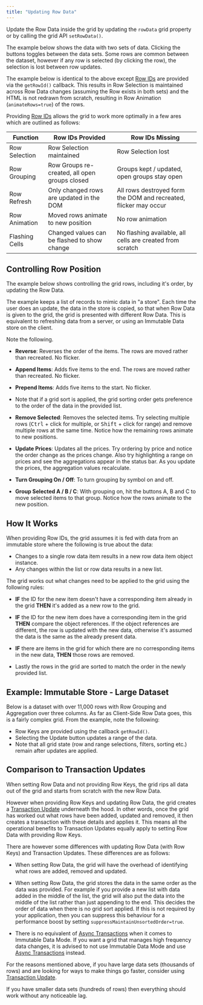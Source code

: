 ```yaml
---
title: "Updating Row Data"
---
```


Update the Row Data inside the grid by updating the `rowData` grid property or by calling the grid API `setRowData()`.

The example below shows the data with two sets of data. Clicking the buttons toggles between the data sets. Some rows are common between the dataset, however if any row is selected (by clicking the row), the selection is lost between row updates.

<grid-example title='Simple Row Data' name='simple-row-data' type='generated' options=' { "modules": ["clientside"] }'></grid-example>

The example below is identical to the above except [Row IDs](/row-ids/) are provided via the `getRowId()` callback. This results in Row Selection is maintained across Row Data changes (assuming the Row exists in both sets) and the HTML is not redrawn from scratch, resulting in Row Animation (`animateRows=true`) of the rows.

<grid-example title='Simple Row Key' name='simple-row-key' type='generated' options=' { "modules": ["clientside"] }'></grid-example>

Providing [Row IDs](/row-ids/) allows the grid to work more optimally in a few ares which are outlined as follows:


| Function | Row IDs Provided | Row IDs Missing | 
| ----------------------------- | ------------------------- | ------------------------ | 
| Row Selection | Row Selection maintained | Row Selection lost |
| Row Grouping | Row Groups re-created, all open groups closed | Groups kept / updated, open groups stay open |
| Row Refresh | Only changed rows are updated in the DOM | All rows destroyed form the DOM and recreated, flicker may occur |
| Row Animation | Moved rows animate to new position | No row animation |
| Flashing Cells | Changed values can be flashed to show change | No flashing available, all cells are created from scratch |


## Controlling Row Position

The example below shows controlling the grid rows, including it's order, by updating the Row Data.

The example keeps a list of records to mimic data in "a store". Each time the user does an update, the data in the store is copied, so that when Row Data is given to the grid, the grid is presented with different Row Data. This is equivalent to refreshing data from a server, or using an Immutable Data store on the client. 

Note the following.

- **Reverse**: Reverses the order of the items. The rows are moved rather than recreated. No flicker.

- **Append Items**: Adds five items to the end. The rows are moved rather than recreated. No flicker.

- **Prepend Items**: Adds five items to the start. No flicker.

- Note that if a grid sort is applied, the grid sorting order gets preference to the order of the data in the provided list.

- **Remove Selected**: Removes the selected items. Try selecting multiple rows (<kbd>Ctrl</kbd> + click for multiple, or <kbd>Shift</kbd> + click for range) and remove multiple rows at the same time. Notice how the remaining rows animate to new positions.

- **Update Prices**: Updates all the prices. Try ordering by price and notice the order change as the prices change. Also try highlighting a range on prices and see the aggregations appear in the status bar. As you update the prices, the aggregation values recalculate.

- **Turn Grouping On / Off**: To turn grouping by symbol on and off.

- **Group Selected A / B / C**: With grouping on, hit the buttons A, B and C to move selected items to that group. Notice how the rows animate to the new position.
 
<grid-example title='Simple Immutable Store' name='simple-immutable-store' type='mixed' options='{ "enterprise": true, "exampleHeight": 540, "modules": ["clientside", "rowgrouping"] }'></grid-example>



## How It Works

When providing Row IDs, the grid assumes it is fed with data from an immutable store where the following is true about the data:

- Changes to a single row data item results in a new row data item object instance.
- Any changes within the list or row data results in a new list.

The grid works out what changes need to be applied to the grid using the following rules:

- **IF** the ID for the new item doesn't have a corresponding item already in the grid **THEN** it's added as a new row to the grid.

- **IF** the ID for the new item does have a corresponding item in the grid **THEN** compare the object references. If the object references are different, the row is updated with the new data, otherwise it's assumed the data is the same as the already present data.

- **IF** there are items in the grid for which there are no corresponding items in the new data, **THEN** those rows are removed.

- Lastly the rows in the grid are sorted to match the order in the newly provided list.

## Example: Immutable Store - Large Dataset

Below is a dataset with over 11,000 rows with Row Grouping and Aggregation over three columns. As far as Client-Side Row Data goes, this is a fairly complex grid. From the example, note the following:

- Row Keys are provided using the callback `getRowId()`.
- Selecting the Update button updates a range of the data.
- Note that all grid state (row and range selections, filters, sorting etc.) remain after updates are applied.

<grid-example title='Complex Immutable Store' name='complex-immutable-store' type='mixed' options='{ "enterprise": true, "exampleHeight": 590, "modules": ["clientside", "rowgrouping"] }'></grid-example>

## Comparison to Transaction Updates

When setting Row Data and not providing Row Keys, the grid rips all data out of the grid and starts from scratch with the new Row Data.

However when providing Row Keys and updating Row Data, the grid creates a [Transaction Update](/data-update-transactions/) underneath the hood. In other words, once the grid has worked out what rows have been added, updated and removed, it then creates a transaction with these details and applies it. This means all the operational benefits to Transaction Updates equally apply to setting Row Data with providing Row Keys.

There are however some differences with updating Row Data (with Row Keys) and Transaction Updates. These differences are as follows:

- When setting Row Data, the grid will have the overhead of identifying what rows are added, removed and updated.

- When setting Row Data, the grid stores the data in the same order as the data was provided. For example if you provide a new list with data added in the middle of the list, the grid will also put the data into the middle of the list rather than just appending to the end. This decides the order of data when there is no grid sort applied. If this is not required by your application, then you can suppress this behaviour for a performance boost by setting `suppressMaintainUnsortedOrder=true`.

- There is no equivalent of [Async Transactions](/data-update-high-frequency/) when it comes to Immutable Data Mode. If you want a grid that manages high frequency data changes, it is advised to not use Immutable Data Mode and use [Async Transactions](/data-update-high-frequency/) instead.

For the reasons mentioned above, if you have large data sets (thousands of rows) and are looking for ways to make things go faster, consider using [Transaction Update](/data-update-transactions/).

If you have smaller data sets (hundreds of rows) then everything should work without any noticeable lag.